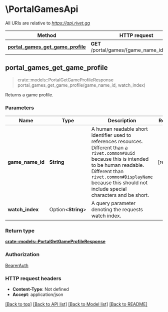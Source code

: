 # \PortalGamesApi

All URIs are relative to *https://api.rivet.gg*

Method | HTTP request | Description
------------- | ------------- | -------------
[**portal_games_get_game_profile**](PortalGamesApi.md#portal_games_get_game_profile) | **GET** /portal/games/{game_name_id}/profile | 



## portal_games_get_game_profile

> crate::models::PortalGetGameProfileResponse portal_games_get_game_profile(game_name_id, watch_index)


Returns a game profile.

### Parameters


Name | Type | Description  | Required | Notes
------------- | ------------- | ------------- | ------------- | -------------
**game_name_id** | **String** | A human readable short identifier used to references resources. Different than a `rivet.common#Uuid` because this is intended to be human readable. Different than `rivet.common#DisplayName` because this should not include special characters and be short. | [required] |
**watch_index** | Option<**String**> | A query parameter denoting the requests watch index. |  |

### Return type

[**crate::models::PortalGetGameProfileResponse**](PortalGetGameProfileResponse.md)

### Authorization

[BearerAuth](../README.md#BearerAuth)

### HTTP request headers

- **Content-Type**: Not defined
- **Accept**: application/json

[[Back to top]](#) [[Back to API list]](../README.md#documentation-for-api-endpoints) [[Back to Model list]](../README.md#documentation-for-models) [[Back to README]](../README.md)


